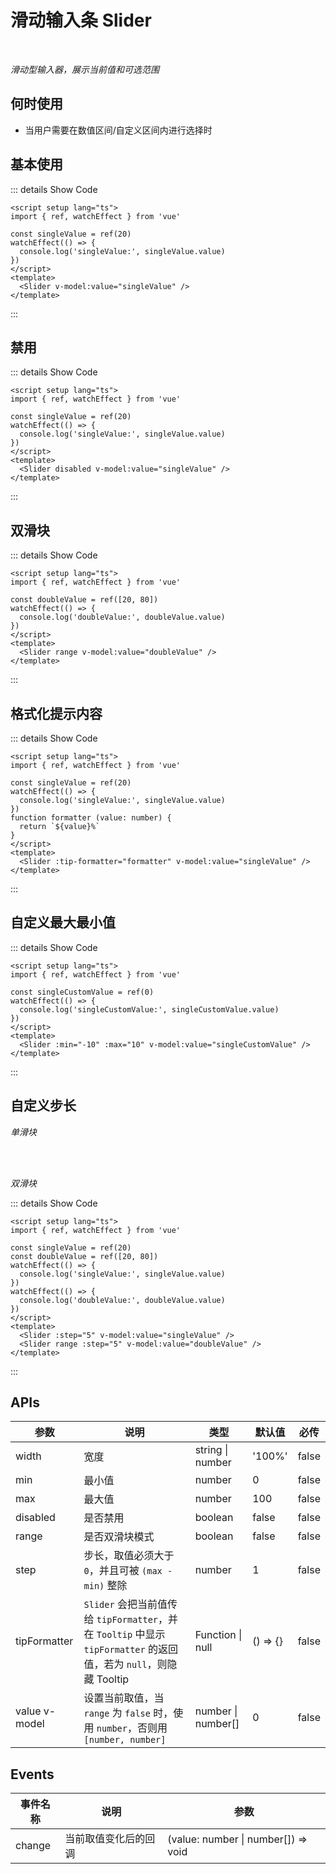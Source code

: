 # 滑动输入条 Slider

<BackTop />
<Watermark fullscreen content="Vue Amazing UI" />

<br/>

*滑动型输入器，展示当前值和可选范围*

## 何时使用

- 当用户需要在数值区间/自定义区间内进行选择时

<script setup lang="ts">
import { ref, watchEffect } from 'vue'

const singleValue = ref(20)
const singleCustomValue = ref(0)
const doubleValue = ref([20, 80])
watchEffect(() => {
  console.log('singleValue:', singleValue.value)
})
watchEffect(() => {
  console.log('singleCustomValue:', singleCustomValue.value)
})
watchEffect(() => {
  console.log('doubleValue:', doubleValue.value)
})
function onChange (value: number|number[]) {
  console.log('change:', value)
}
function formatter (value: number) {
  return `${value}%`
}
</script>

## 基本使用

<Slider v-model:value="singleValue" />

::: details Show Code

```vue
<script setup lang="ts">
import { ref, watchEffect } from 'vue'

const singleValue = ref(20)
watchEffect(() => {
  console.log('singleValue:', singleValue.value)
})
</script>
<template>
  <Slider v-model:value="singleValue" />
</template>
```

:::

## 禁用

<Slider disabled v-model:value="singleValue" />

::: details Show Code

```vue
<script setup lang="ts">
import { ref, watchEffect } from 'vue'

const singleValue = ref(20)
watchEffect(() => {
  console.log('singleValue:', singleValue.value)
})
</script>
<template>
  <Slider disabled v-model:value="singleValue" />
</template>
```

:::

## 双滑块

<Slider range v-model:value="doubleValue" />

::: details Show Code

```vue
<script setup lang="ts">
import { ref, watchEffect } from 'vue'

const doubleValue = ref([20, 80])
watchEffect(() => {
  console.log('doubleValue:', doubleValue.value)
})
</script>
<template>
  <Slider range v-model:value="doubleValue" />
</template>
```

:::

## 格式化提示内容

<Slider :tip-formatter="formatter" v-model:value="singleValue" />

::: details Show Code

```vue
<script setup lang="ts">
import { ref, watchEffect } from 'vue'

const singleValue = ref(20)
watchEffect(() => {
  console.log('singleValue:', singleValue.value)
})
function formatter (value: number) {
  return `${value}%`
}
</script>
<template>
  <Slider :tip-formatter="formatter" v-model:value="singleValue" />
</template>
```

:::

## 自定义最大最小值

<Slider :min="-10" :max="10" v-model:value="singleCustomValue" />

::: details Show Code

```vue
<script setup lang="ts">
import { ref, watchEffect } from 'vue'

const singleCustomValue = ref(0)
watchEffect(() => {
  console.log('singleCustomValue:', singleCustomValue.value)
})
</script>
<template>
  <Slider :min="-10" :max="10" v-model:value="singleCustomValue" />
</template>
```

:::

## 自定义步长

*单滑块*

<Slider :step="5" v-model:value="singleValue" />

<br/>
<br/>

*双滑块*

<Slider range :step="5" v-model:value="doubleValue" />

::: details Show Code

```vue
<script setup lang="ts">
import { ref, watchEffect } from 'vue'

const singleValue = ref(20)
const doubleValue = ref([20, 80])
watchEffect(() => {
  console.log('singleValue:', singleValue.value)
})
watchEffect(() => {
  console.log('doubleValue:', doubleValue.value)
})
</script>
<template>
  <Slider :step="5" v-model:value="singleValue" />
  <Slider range :step="5" v-model:value="doubleValue" />
</template>
```

:::

## APIs

参数 | 说明 | 类型 | 默认值 | 必传
-- | -- | -- | -- | --
width | 宽度 | string &#124; number | '100%' | false
min | 最小值 | number | 0 | false
max | 最大值 | number | 100 | false
disabled | 是否禁用 | boolean | false | false
range | 是否双滑块模式 | boolean | false | false
step | 步长，取值必须大于 `0`，并且可被 `(max - min)` 整除 | number | 1 | false
tipFormatter | `Slider` 会把当前值传给 `tipFormatter`，并在 `Tooltip` 中显示 `tipFormatter` 的返回值，若为 `null`，则隐藏 Tooltip | Function &#124; null | () => {} | false
value <Tag color="cyan">v-model</Tag> | 设置当前取值，当 `range` 为 `false` 时，使用 `number`，否则用 `[number, number]` | number &#124; number[] | 0 | false

## Events

事件名称 | 说明 | 参数
-- | -- | --
change | 当前取值变化后的回调 | (value: number &#124; number[]) => void
